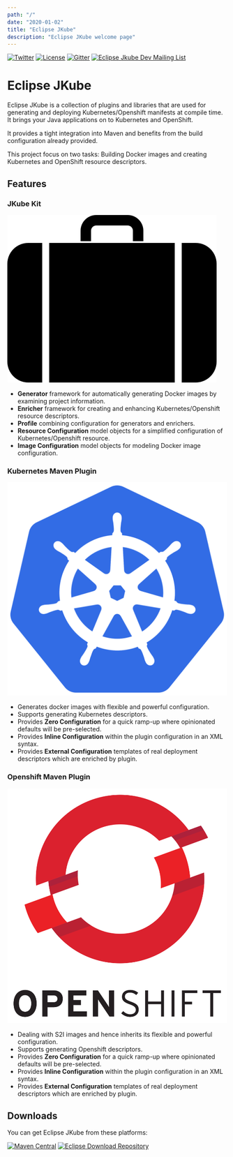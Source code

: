 ```yaml
---
path: "/"
date: "2020-01-02"
title: "Eclipse JKube"
description: "Eclipse JKube welcome page"
---
```

<div class="hero">
<div class="hero-content">

<div class="getting-involved">

[![Twitter](https://img.shields.io/twitter/follow/jkubeio?label=Follow)](https://twitter.com/jkubeio)
[![License](https://img.shields.io/badge/License-EPL%202.0-red.svg?label=license&logo=eclipse)](https://www.eclipse.org/legal/epl-2.0/)
[![Gitter](https://badges.gitter.im/eclipse/jkube.svg)](https://gitter.im/eclipse/jkube?utm_source=badge&utm_medium=badge&utm_campaign=pr-badge)
[![Eclipse Jkube Dev Mailing List](https://img.shields.io/badge/Eclipse%20Jkube%20-Developer%20Mailing%20List-orange)](mailto:jkube-dev@eclipse.org)

</div>

# Eclipse JKube

Eclipse JKube is a collection of plugins and libraries that are used for generating and deploying Kubernetes/Openshift
manifests at compile time. It brings your Java applications on to Kubernetes and OpenShift.

It provides a tight integration into Maven and benefits from the build configuration already provided.

This project focus on two tasks: Building Docker images and creating Kubernetes and OpenShift resource descriptors.

</div>
</div>

## Features

### JKube Kit

<div class="highlight">

![JKube Kit](index/briefcase-icon.svg "JKube Kit")

* **Generator** framework for automatically generating Docker images by examining project information.
* **Enricher** framework for creating and enhancing Kubernetes/Openshift resource descriptors.
* **Profile** combining configuration for generators and enrichers.
* **Resource Configuration** model objects for a simplified configuration of Kubernetes/Openshift resource.
* **Image Configuration** model objects for modeling Docker image configuration.

</div>

### Kubernetes Maven Plugin

<div class="highlight">

![JKube Kit](index/kubernetes-logo.svg "JKube Kit")

* Generates docker images with flexible and powerful configuration.
* Supports generating Kubernetes descriptors.
* Provides **Zero Configuration** for a quick ramp-up where opinionated defaults will be pre-selected.
* Provides **Inline Configuration** within the plugin configuration in an XML syntax.
* Provides **External Configuration** templates of real deployment descriptors which are enriched by plugin.

</div>

### Openshift Maven Plugin

<div class="highlight">

![JKube Kit](index/openshift-logo.svg "JKube Kit")

* Dealing with S2I images and hence inherits its flexible and powerful configuration.
* Supports generating Openshift descriptors.
* Provides **Zero Configuration** for a quick ramp-up where opinionated defaults will be pre-selected.
* Provides **Inline Configuration** within the plugin configuration in an XML syntax.
* Provides **External Configuration** templates of real deployment descriptors which are enriched by plugin.

</div>

<div class="section-dark">

## Downloads

You can get Eclipse JKube from these platforms:

[![Maven Central](https://img.shields.io/maven-central/v/org.eclipse.jkube/jkube.svg?label=Maven%20Central)](https://search.maven.org/search?q=g:%22org.eclipse.jkube%22%20AND%20a:%22jkube%22)
[![Eclipse Download Repository](https://img.shields.io/badge/eclipse%20downloads-downloads.eclipse.org-red)](https://download.eclipse.org/jkube/)

</div>

